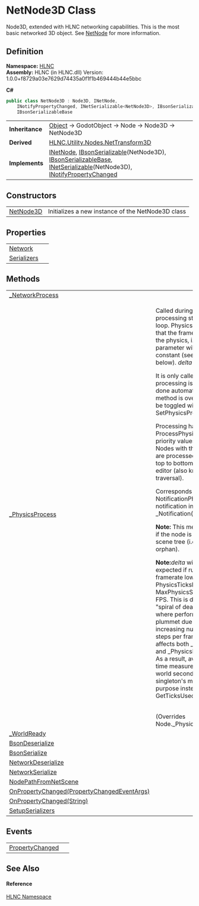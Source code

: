# NetNode3D Class


Node3D, extended with HLNC networking capabilities. This is the most basic networked 3D object. See <a href="T_HLNC_NetNode">NetNode</a> for more information.



## Definition
**Namespace:** <a href="N_HLNC">HLNC</a>  
**Assembly:** HLNC (in HLNC.dll) Version: 1.0.0+f8729a03e7629d74435a0f1f1b469444b44e5bbc

**C#**
``` C#
public class NetNode3D : Node3D, INetNode, 
	INotifyPropertyChanged, INetSerializable<NetNode3D>, IBsonSerializable<NetNode3D>, 
	IBsonSerializableBase
```

<table><tr><td><strong>Inheritance</strong></td><td><a href="https://learn.microsoft.com/dotnet/api/system.object" target="_blank" rel="noopener noreferrer">Object</a>  →  GodotObject  →  Node  →  Node3D  →  NetNode3D</td></tr>
<tr><td><strong>Derived</strong></td><td><a href="T_HLNC_Utility_Nodes_NetTransform3D">HLNC.Utility.Nodes.NetTransform3D</a></td></tr>
<tr><td><strong>Implements</strong></td><td><a href="T_HLNC_INetNode">INetNode</a>, <a href="T_HLNC_Serialization_IBsonSerializable_1">IBsonSerializable</a>(NetNode3D), <a href="T_HLNC_Serialization_IBsonSerializableBase">IBsonSerializableBase</a>, <a href="T_HLNC_Serialization_INetSerializable_1">INetSerializable</a>(NetNode3D), <a href="https://learn.microsoft.com/dotnet/api/system.componentmodel.inotifypropertychanged" target="_blank" rel="noopener noreferrer">INotifyPropertyChanged</a></td></tr>
</table>



## Constructors
<table>
<tr>
<td><a href="M_HLNC_NetNode3D__ctor">NetNode3D</a></td>
<td>Initializes a new instance of the NetNode3D class</td></tr>
</table>

## Properties
<table>
<tr>
<td><a href="P_HLNC_NetNode3D_Network">Network</a></td>
<td> </td></tr>
<tr>
<td><a href="P_HLNC_NetNode3D_Serializers">Serializers</a></td>
<td> </td></tr>
</table>

## Methods
<table>
<tr>
<td><a href="M_HLNC_NetNode3D__NetworkProcess">_NetworkProcess</a></td>
<td> </td></tr>
<tr>
<td><a href="M_HLNC_NetNode3D__PhysicsProcess">_PhysicsProcess</a></td>
<td><p>Called during the physics processing step of the main loop. Physics processing means that the frame rate is synced to the physics, i.e. the <em>delta</em> parameter will <em>generally</em> be constant (see exceptions below). <em>delta</em> is in seconds.</p><p>

It is only called if physics processing is enabled, which is done automatically if this method is overridden, and can be toggled with SetPhysicsProcess(Boolean).</p><p>

Processing happens in order of ProcessPhysicsPriority, lower priority values are called first. Nodes with the same priority are processed in tree order, or top to bottom as seen in the editor (also known as pre-order traversal).</p><p>

Corresponds to the NotificationPhysicsProcess notification in _Notification(Int32).</p><p><b>

Note:</b> This method is only called if the node is present in the scene tree (i.e. if it's not an orphan).</p><p><b>

Note:</b><em>delta</em> will be larger than expected if running at a framerate lower than PhysicsTicksPerSecond / MaxPhysicsStepsPerFrame FPS. This is done to avoid "spiral of death" scenarios where performance would plummet due to an ever-increasing number of physics steps per frame. This behavior affects both _Process(Double) and _PhysicsProcess(Double). As a result, avoid using <em>delta</em> for time measurements in real-world seconds. Use the Time singleton's methods for this purpose instead, such as GetTicksUsec().</p><br />(Overrides Node._PhysicsProcess(Double))</td></tr>
<tr>
<td><a href="M_HLNC_NetNode3D__WorldReady">_WorldReady</a></td>
<td> </td></tr>
<tr>
<td><a href="M_HLNC_NetNode3D_BsonDeserialize">BsonDeserialize</a></td>
<td> </td></tr>
<tr>
<td><a href="M_HLNC_NetNode3D_BsonSerialize">BsonSerialize</a></td>
<td> </td></tr>
<tr>
<td><a href="M_HLNC_NetNode3D_NetworkDeserialize">NetworkDeserialize</a></td>
<td> </td></tr>
<tr>
<td><a href="M_HLNC_NetNode3D_NetworkSerialize">NetworkSerialize</a></td>
<td> </td></tr>
<tr>
<td><a href="M_HLNC_NetNode3D_NodePathFromNetScene">NodePathFromNetScene</a></td>
<td> </td></tr>
<tr>
<td><a href="M_HLNC_NetNode3D_OnPropertyChanged">OnPropertyChanged(PropertyChangedEventArgs)</a></td>
<td> </td></tr>
<tr>
<td><a href="M_HLNC_NetNode3D_OnPropertyChanged_1">OnPropertyChanged(String)</a></td>
<td> </td></tr>
<tr>
<td><a href="M_HLNC_NetNode3D_SetupSerializers">SetupSerializers</a></td>
<td> </td></tr>
</table>

## Events
<table>
<tr>
<td><a href="E_HLNC_NetNode3D_PropertyChanged">PropertyChanged</a></td>
<td> </td></tr>
</table>

## See Also


#### Reference
<a href="N_HLNC">HLNC Namespace</a>  
